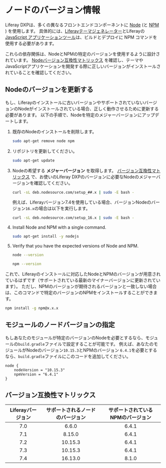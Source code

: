 # ノードのバージョン情報

Liferay DXPは、多くの異なるフロントエンドコンポーネントに [Node](https://nodejs.org/en/) (と [NPM](https://www.npmjs.com/) ) を使用します。 具体的には、[Liferayテーマジェネレーター](../../../site-building/site-appearance/themes/theme-development/getting-started/setting-up-an-environment-and-creating-a-theme.md)とLiferayの[JavaScript アプリケーションツール](../../developing-a-javascript-application.md)は、ビルドとデプロイに NPM コマンドを使用する必要があります。

これらの依存関係は、NodeとNPMの特定のバージョンを使用するように設計されています。 [Nodeバージョン互換性マトリックス](#version-compatibility-matrix) を確認し、テーマやJavaScriptアプリケーションを開発する際に正しいバージョンがインストールされていることを確認してください。

## Nodeのバージョンを更新する

もし、Liferayのインストールに古いバージョンやサポートされていないバージョンのNodeがインストールされている場合、正しく動作させるために更新する必要があります。 以下の手順で、Nodeを特定のメジャーバージョンにアップデートします。

1. 既存のNodeのインストールを削除します。

    ```bash
    sudo apt-get remove node npm
    ```

1. リポジトリを更新してください。

    ```bash
    sudo apt-get update
    ```

1. Nodeの希望する **メジャーバージョン** を取得します。 [バージョン互換性マトリックス](#version-compatibility-matrix) で、お使いのLiferay DXPのバージョンに必要なNodeのメジャーバージョンを確認してください。

    ```bash
    curl -sL deb.nodesource.com/setup_##.x | sudo -E bash -
    ```

    例えば、Liferayバージョン7.4を使用している場合、バージョンNodeのバージョン`16.x`の場合は以下を実行します。

    ```bash
    curl -sL deb.nodesource.com/setup_16.x | sudo -E bash -
    ````

1. Install Node and NPM with a single command.

    ```bash
    sudo apt-get install -y nodejs
    ````

1. Verify that you have the expected versions of Node and NPM.

    ```bash
    node --version
    ```

    ```bash
    npm --version
    ```

これで、Liferayのインストールに対応したNodeとNPMのバージョンが用意されているはずです（サポートされている最新のマイナーバージョンに更新されています）。 ただし、NPMのバージョンが期待されるバージョンと一致しない場合は、このコマンドで特定のバージョンのNPMをインストールすることができます。

```bash
npm install -g npm@x.x.x
```

## モジュールのノードバージョンの指定

もしあなたのモジュールが特定のバージョンのNodeを必要とするなら、モジュールの`build.gradle`ファイルで設定することが可能です。 例えば、あなたのモジュールがNodeのバージョン`10.15.3`とNPMのバージョン `6.4.1`を必要とするなら、`build.gradle`ファイルにこのコードを追加してください。

```
node {
    nodeVersion = "10.15.3"
    npmVersion = "6.4.1"
}
```

## バージョン互換性マトリックス

| **Liferayバージョン** | **サポートされるノードのバージョン** | **サポートされているNPMのバージョン** |
|:----------------:|:--------------------:|:----------------------:|
|       7.0        |        6.6.0         |         6.4.1          |
|       7.1        |        8.15.0        |         6.4.1          |
|       7.2        |       10.15.3        |         6.4.1          |
|       7.3        |       10.15.3        |         6.4.1          |
|       7.4        |       16.13.0        |         8.1.0          |
